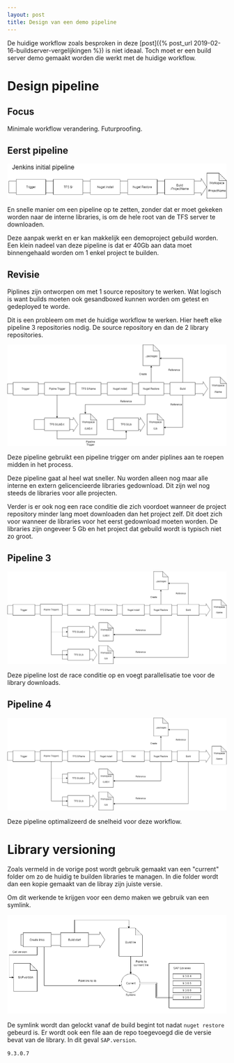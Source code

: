 ```yaml
---
layout: post
title: Design van een demo pipeline
---
```

De huidige workflow zoals besproken in deze [post]({% post_url 2019-02-16-buildserver-vergelijkingen %}) is niet ideaal. Toch moet er een build server demo gemaakt worden die werkt met de huidige workflow.


# Design pipeline

## Focus
Minimale workflow verandering.
Futurproofing.


## Eerst pipeline
![Initeele pipeline diagram](/assets/initialpipelinediagram.png)

En snelle manier om een pipeline op te zetten, zonder dat er moet gekeken worden naar de interne libraries, is om de hele root van de TFS server te downloaden.

Deze aanpak werkt en er kan makkelijk een demoproject gebuild worden. Een klein nadeel van deze pipeline is dat er 40Gb aan data moet binnengehaald worden om 1 enkel project te builden.

## Revisie

Piplines zijn ontworpen om met 1 source repository te werken. Wat logisch is want builds moeten ook gesandboxed kunnen worden om getest en gedeployed te worde.

Dit is een probleem om met de huidige workflow te werken. Hier heeft elke pipeline 3 repositories nodig. De source repository en dan de 2 library repositories.

![Revisited pipeline diagram](/assets/revisitedpipeline.png)

Deze pipeline gebruikt een pipeline trigger om ander piplines aan te roepen midden in het process.

Deze pipeline gaat al heel wat sneller. Nu worden alleen nog maar alle interne en extern gelicencieerde libraries gedownload. Dit zijn wel nog steeds de libraries voor alle projecten.

Verder is er ook nog een race conditie die zich voordoet wanneer de project repository minder lang moet downloaden dan het project zelf. Dit doet zich voor wanneer de libraries voor het eerst gedownload moeten worden. De libraries zijn ongeveer 5 Gb en het project dat gebuild wordt is typisch niet zo groot.

## Pipeline 3
![Revisited 2 pipeline diagram](/assets/revisitedpipeline2.png)

Deze pipeline lost de race conditie op en voegt parallelisatie toe voor de library downloads.

## Pipeline 4
![Revisited final pipeline diagram](/assets/revisitedpipeline3.png)

Deze pipeline optimalizeerd de snelheid voor deze workflow.

# Library versioning

Zoals vermeld in de vorige post wordt gebruik gemaakt van een "current" folder om zo de huidig te builden libraries te managen. In die folder wordt dan een kopie gemaakt van de libray zijn juiste versie.

Om dit werkende te krijgen voor een demo maken we gebruik van een symlink.

![Library pipeline diagram](/assets/libraryPipe.png)


De symlink wordt dan gelockt vanaf de build begint tot nadat `nuget restore` gebeurd is.
Er wordt ook een file aan de repo toegevoegd die de versie bevat van de library. In dit geval `SAP.version`.

~~~
9.3.0.7
~~~

